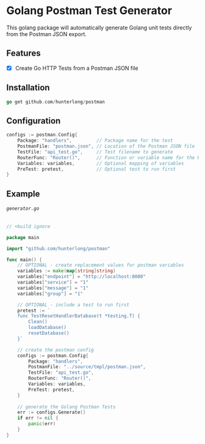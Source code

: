 # Golang Postman Test Generator
This golang package will automatically generate Golang unit tests directly from the Postman JSON export.


## Features
- [x] Create Go HTTP Tests from a Postman JSON file

## Installation
```go
go get github.com/hunterlong/postman
```

## Configuration
```go
configs := postman.Config{
    Package: "handlers",         // Package name for the test
    PostmanFile: "postman.json", // Location of the Postman JSON file
    TestFile: "api_test.go",     // Test filename to generate
    RouterFunc: "Router()",      // Function or variable name for the HTTP Router
    Variables: variables,        // Optional mapping of variables
    PreTest: pretest,            // Optional test to run first
}
```

## Example
###### `generator.go`
```go
// +build ignore

package main

import "github.com/hunterlong/postman"

func main() {
    // OPTIONAL - create replacement values for postman variables
    variables := make(map[string]string)
    variables["endpoint"] = "http://localhost:8080"
    variables["service"] = "1"
    variables["message"] = "1"
    variables["group"] = "1"

    // OPTIONAL - include a test to run first 
    pretest := `
    func TestResetHandlerDatabase(t *testing.T) {
        Clean()
        loadDatabase()
        resetDatabase()
    }`

    // create the postman config
    configs := postman.Config{
        Package: "handlers",
        PostmanFile: "../source/tmpl/postman.json",
        TestFile: "api_test.go",
        RouterFunc: "Router()",
        Variables: variables,
        PreTest: pretest,
    }
	
    // generate the Golang Postman Tests
    err := configs.Generate()
    if err != nil {
        panic(err)
    }
}
```